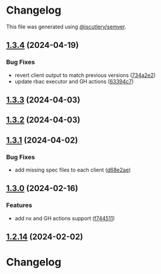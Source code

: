 # Changelog

This file was generated using [@jscutlery/semver](https://github.com/jscutlery/semver).

## [1.3.4](https://github.com/RedHatInsights/javascript-clients/compare/@redhat-cloud-services/rbac-client-1.3.3...@redhat-cloud-services/rbac-client-1.3.4) (2024-04-19)


### Bug Fixes

* revert client output to match previous versions ([734a2e2](https://github.com/RedHatInsights/javascript-clients/commit/734a2e22d1464892ca1fb3114b366435c90d1110))
* update rbac executor and GH actions ([63394c7](https://github.com/RedHatInsights/javascript-clients/commit/63394c7cb2042d834280580095be3ea98abaa29e))

## [1.3.3](https://github.com/RedHatInsights/javascript-clients/compare/@redhat-cloud-services/rbac-client-1.3.2...@redhat-cloud-services/rbac-client-1.3.3) (2024-04-03)

## [1.3.2](https://github.com/Hyperkid123/javascript-clients/compare/@redhat-cloud-services/rbac-client-1.3.1...@redhat-cloud-services/rbac-client-1.3.2) (2024-04-03)

## [1.3.1](https://github.com/RedHatInsights/javascript-clients/compare/@redhat-cloud-services/rbac-client-1.3.0...@redhat-cloud-services/rbac-client-1.3.1) (2024-04-02)


### Bug Fixes

* add missing spec files to each client ([d68e2ae](https://github.com/RedHatInsights/javascript-clients/commit/d68e2ae5d7d21f03cb60181c19ea12f18e9989b6))

## [1.3.0](https://github.com/RedHatInsights/javascript-clients/compare/@redhat-cloud-services/rbac-client-1.2.13...@redhat-cloud-services/rbac-client-1.3.0) (2024-02-16)


### Features

* add nx and GH actions support ([f744511](https://github.com/RedHatInsights/javascript-clients/commit/f744511308bf530dd53724792939e133c8d7cf22))

## [1.2.14](https://github.com/RedHatInsights/javascript-clients/compare/@redhat-cloud-services/rbac-client-1.2.13...@redhat-cloud-services/rbac-client-1.2.14) (2024-02-02)

# Changelog